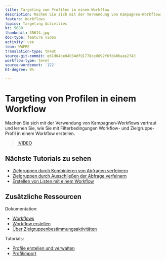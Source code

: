 ```yaml
---
title: Targeting von Profilen in einem Workflow
description: Machen Sie sich mit der Verwendung von Kampagnen-Workflows vertraut und lernen Sie, wie Sie mit Filterbedingungen Workflow- und Zielgruppe-Profil in einem Workflow erstellen.
feature: Workflows
topics: Targeting Activities
kt: 5080
thumbnail: 35614.jpg
doc-type: feature video
activity: use
team: WWFRE
translation-type: tm+mt
source-git-commit: e61d64be04034df91778ce0692f6fd406aae2743
workflow-type: tm+mt
source-wordcount: '122'
ht-degree: 9%

---
```



# Targeting von Profilen in einem Workflow

Machen Sie sich mit der Verwendung von Kampagnen-Workflows vertraut und lernen Sie, wie Sie mit Filterbedingungen Workflow- und Zielgruppe-Profil in einem Workflow erstellen.

>[!VIDEO](https://video.tv.adobe.com/v/35614?quality=12)

## Nächste Tutorials zu sehen

* [Zielgruppen durch Kombinieren von Abfragen verfeinern](/help/acc/automating-with-workflows/refining-targets-by-combining-query-results.md)
* [Zielgruppen durch Ausschließen der Abfrage verfeinern](/help/acc/automating-with-workflows/refining-targets-by-excluding-query-results.md)
* [Erstellen von Listen mit einem Workflow](/help/acc/automating-with-workflows/creating-lists-with-a-workflow.md)

## Zusätzliche Ressourcen

Dokumentation:

* [Workflows](https://docs.adobe.com/content/help/en/campaign-classic/using/automating-with-workflows/introduction/about-workflows.html)
* [Workflow erstellen   ](https://docs.adobe.com/content/help/en/campaign-classic-learn/tutorials/getting-started/creating-a-workflow.html)
* [Über Zielgruppenbestimmungsaktivitäten](https://docs.adobe.com/content/help/en/campaign-classic/using/automating-with-workflows/targeting-activities/about-targeting-activities.html)

Tutorials:

* [Profile erstellen und verwalten](/help/acc/profile-management/create-and-manage-profiles.md)
* [Profilimport](/help/acc/data-management/importing-profiles.md)  
